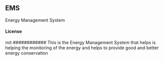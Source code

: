 ## EMS

Energy Management System

#### License

mit
############
This is the Energy Management System that helps is helping the monitoring of the energy and helps to provide good and better energy conservation